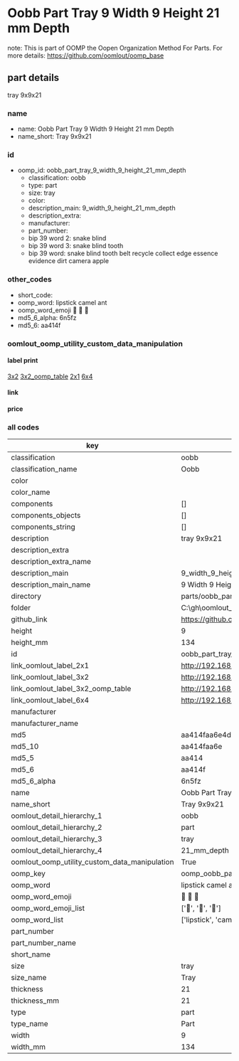 # Oobb Part Tray 9 Width 9 Height 21 mm Depth  

note: This is part of OOMP the Oopen Organization Method For Parts. For more details: https://github.com/oomlout/oomp_base

##  part details
  



tray 9x9x21



### name
* name: Oobb Part Tray 9 Width 9 Height 21 mm Depth
* name_short: Tray 9x9x21 
### id
* oomp_id: oobb_part_tray_9_width_9_height_21_mm_depth
  * classification: oobb
  * type: part
  * size: tray
  * color: 
  * description_main: 9_width_9_height_21_mm_depth
  * description_extra: 
  * manufacturer: 
  * part_number: 
  * bip 39 word 2: snake blind
  * bip 39 word 3: snake blind tooth
  * bip 39 word: snake blind tooth belt recycle collect edge essence evidence dirt camera apple

### other_codes
* short_code: 
* oomp_word: lipstick camel ant
* oomp_word_emoji :lipstick: :camel: :ant:
* md5_6_alpha: 6n5fz
* md5_6: aa414f






### oomlout_oomp_utility_custom_data_manipulation
#### label print
[3x2](http://192.168.1.245:1112/?label=oomp%206n5fz)
[3x2_oomp_table](http://192.168.1.108:1112/?label=oomp%206n5fz)
[2x1](http://192.168.1.242:1112/?label=oomp%206n5fz)
[6x4](http://192.168.1.55:1112/?label=oomp%206n5fz)    

#### link

                              

#### price







### all codes 
| key | value |  
| --- | --- |  
| classification | oobb |  
| classification_name | Oobb |  
| color |  |  
| color_name |  |  
| components | [] |  
| components_objects | [] |  
| components_string | [] |  
| description | tray 9x9x21 |  
| description_extra |  |  
| description_extra_name |  |  
| description_main | 9_width_9_height_21_mm_depth |  
| description_main_name | 9 Width 9 Height 21 mm Depth |  
| directory | parts/oobb_part_tray_9_width_9_height_21_mm_depth |  
| folder | C:\gh\oomlout_oobb_version_4_generated_parts\parts\oobb_part_tray_9_width_9_height_21_mm_depth |  
| github_link | https://github.com/oomlout/oomlout_oomp_part_src/tree/main/parts/oobb_part_tray_9_width_9_height_21_mm_depth |  
| height | 9 |  
| height_mm | 134 |  
| id | oobb_part_tray_9_width_9_height_21_mm_depth |  
| link_oomlout_label_2x1 | http://192.168.1.242:1112/?label=oomp%206n5fz |  
| link_oomlout_label_3x2 | http://192.168.1.245:1112/?label=oomp%206n5fz |  
| link_oomlout_label_3x2_oomp_table | http://192.168.1.108:1112/?label=oomp%206n5fz |  
| link_oomlout_label_6x4 | http://192.168.1.55:1112/?label=oomp%206n5fz |  
| manufacturer |  |  
| manufacturer_name |  |  
| md5 | aa414faa6e4d48c8b659f14fc985f669 |  
| md5_10 | aa414faa6e |  
| md5_5 | aa414 |  
| md5_6 | aa414f |  
| md5_6_alpha | 6n5fz |  
| name | Oobb Part Tray 9 Width 9 Height 21 mm Depth |  
| name_short | Tray 9x9x21  |  
| oomlout_detail_hierarchy_1 | oobb |  
| oomlout_detail_hierarchy_2 | part |  
| oomlout_detail_hierarchy_3 | tray |  
| oomlout_detail_hierarchy_4 | 21_mm_depth |  
| oomlout_oomp_utility_custom_data_manipulation | True |  
| oomp_key | oomp_oobb_part_tray_9_width_9_height_21_mm_depth |  
| oomp_word | lipstick camel ant |  
| oomp_word_emoji | :lipstick: :camel: :ant: |  
| oomp_word_emoji_list | [':lipstick:', ':camel:', ':ant:'] |  
| oomp_word_list | ['lipstick', 'camel', 'ant'] |  
| part_number |  |  
| part_number_name |  |  
| short_name |  |  
| size | tray |  
| size_name | Tray |  
| thickness | 21 |  
| thickness_mm | 21 |  
| type | part |  
| type_name | Part |  
| width | 9 |  
| width_mm | 134 |  
